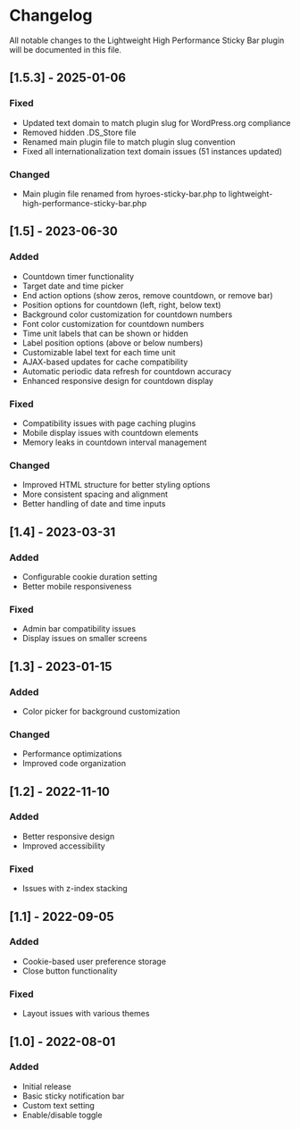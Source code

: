 # Changelog

All notable changes to the Lightweight High Performance Sticky Bar plugin will be documented in this file.

## [1.5.3] - 2025-01-06

### Fixed
- Updated text domain to match plugin slug for WordPress.org compliance
- Removed hidden .DS_Store file
- Renamed main plugin file to match plugin slug convention
- Fixed all internationalization text domain issues (51 instances updated)

### Changed
- Main plugin file renamed from hyroes-sticky-bar.php to lightweight-high-performance-sticky-bar.php

## [1.5] - 2023-06-30

### Added
- Countdown timer functionality
- Target date and time picker
- End action options (show zeros, remove countdown, or remove bar)
- Position options for countdown (left, right, below text)
- Background color customization for countdown numbers
- Font color customization for countdown numbers
- Time unit labels that can be shown or hidden
- Label position options (above or below numbers)
- Customizable label text for each time unit
- AJAX-based updates for cache compatibility
- Automatic periodic data refresh for countdown accuracy
- Enhanced responsive design for countdown display

### Fixed
- Compatibility issues with page caching plugins
- Mobile display issues with countdown elements
- Memory leaks in countdown interval management

### Changed
- Improved HTML structure for better styling options
- More consistent spacing and alignment
- Better handling of date and time inputs

## [1.4] - 2023-03-31

### Added
- Configurable cookie duration setting
- Better mobile responsiveness

### Fixed
- Admin bar compatibility issues
- Display issues on smaller screens

## [1.3] - 2023-01-15

### Added
- Color picker for background customization

### Changed
- Performance optimizations
- Improved code organization

## [1.2] - 2022-11-10

### Added
- Better responsive design
- Improved accessibility

### Fixed
- Issues with z-index stacking

## [1.1] - 2022-09-05

### Added
- Cookie-based user preference storage
- Close button functionality

### Fixed
- Layout issues with various themes

## [1.0] - 2022-08-01

### Added
- Initial release
- Basic sticky notification bar
- Custom text setting
- Enable/disable toggle 